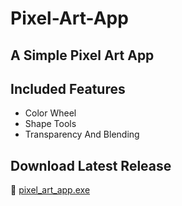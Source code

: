 # Pixel-Art-App

## A Simple Pixel Art App

## Included Features
- Color Wheel
- Shape Tools
- Transparency And Blending

## Download Latest Release
🔗 [pixel_art_app.exe](https://github.com/FireNinja7365/Pixel-Art-App/releases/latest/download/pixel_art_app.exe)

